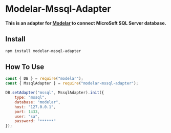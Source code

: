# Modelar-Mssql-Adapter

**This is an adapter for [Modelar](http://modelar.hyurl.com) to connect**
**MicroSoft SQL Server database.**

## Install

```sh
npm install modelar-mssql-adapter
```

## How To Use

```javascript
const { DB } = require("modelar");
const { MssqlAdapter } = require("modelar-mssql-adapter");

DB.setAdapter("mssql", MssqlAdapter).init({
    type: "mssql",
    database: "modelar",
    host: "127.0.0.1",
    port: 1433,
    user: "sa",
    password: "******"
});
```